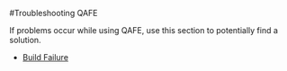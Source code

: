 #Troubleshooting QAFE

If problems occur while using QAFE, use this section to potentially find a solution.

* [Build Failure](10_01_BuildFailure.md)
